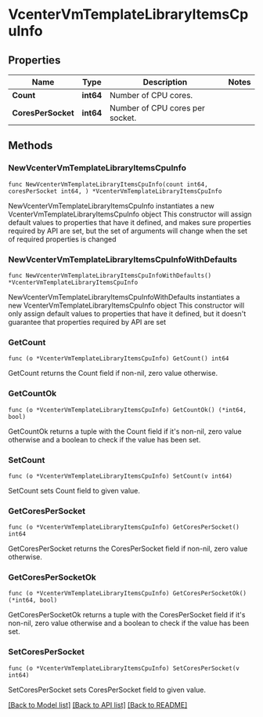 # VcenterVmTemplateLibraryItemsCpuInfo

## Properties

Name | Type | Description | Notes
------------ | ------------- | ------------- | -------------
**Count** | **int64** | Number of CPU cores. | 
**CoresPerSocket** | **int64** | Number of CPU cores per socket. | 

## Methods

### NewVcenterVmTemplateLibraryItemsCpuInfo

`func NewVcenterVmTemplateLibraryItemsCpuInfo(count int64, coresPerSocket int64, ) *VcenterVmTemplateLibraryItemsCpuInfo`

NewVcenterVmTemplateLibraryItemsCpuInfo instantiates a new VcenterVmTemplateLibraryItemsCpuInfo object
This constructor will assign default values to properties that have it defined,
and makes sure properties required by API are set, but the set of arguments
will change when the set of required properties is changed

### NewVcenterVmTemplateLibraryItemsCpuInfoWithDefaults

`func NewVcenterVmTemplateLibraryItemsCpuInfoWithDefaults() *VcenterVmTemplateLibraryItemsCpuInfo`

NewVcenterVmTemplateLibraryItemsCpuInfoWithDefaults instantiates a new VcenterVmTemplateLibraryItemsCpuInfo object
This constructor will only assign default values to properties that have it defined,
but it doesn't guarantee that properties required by API are set

### GetCount

`func (o *VcenterVmTemplateLibraryItemsCpuInfo) GetCount() int64`

GetCount returns the Count field if non-nil, zero value otherwise.

### GetCountOk

`func (o *VcenterVmTemplateLibraryItemsCpuInfo) GetCountOk() (*int64, bool)`

GetCountOk returns a tuple with the Count field if it's non-nil, zero value otherwise
and a boolean to check if the value has been set.

### SetCount

`func (o *VcenterVmTemplateLibraryItemsCpuInfo) SetCount(v int64)`

SetCount sets Count field to given value.


### GetCoresPerSocket

`func (o *VcenterVmTemplateLibraryItemsCpuInfo) GetCoresPerSocket() int64`

GetCoresPerSocket returns the CoresPerSocket field if non-nil, zero value otherwise.

### GetCoresPerSocketOk

`func (o *VcenterVmTemplateLibraryItemsCpuInfo) GetCoresPerSocketOk() (*int64, bool)`

GetCoresPerSocketOk returns a tuple with the CoresPerSocket field if it's non-nil, zero value otherwise
and a boolean to check if the value has been set.

### SetCoresPerSocket

`func (o *VcenterVmTemplateLibraryItemsCpuInfo) SetCoresPerSocket(v int64)`

SetCoresPerSocket sets CoresPerSocket field to given value.



[[Back to Model list]](../README.md#documentation-for-models) [[Back to API list]](../README.md#documentation-for-api-endpoints) [[Back to README]](../README.md)


